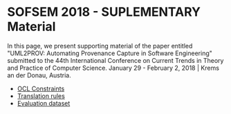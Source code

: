 # SOFSEM 2018 - SUPLEMENTARY Material

In this page, we present supporting material of the paper entitled "UML2PROV: Automating Provenance Capture in Software Engineering" submitted to the 44th International Conference on Current Trends in Theory and Practice of Computer Science. January 29 - February 2, 2018 | Krems an der Donau, Austria.

* [OCL Constraints](https://github.com/uml2prov/uml2prov.github.io/tree/master/OCLRules)
* [Translation rules](https://github.com/uml2prov/uml2prov.github.io/blob/master/transformations/readme.md)
* [Evaluation dataset](https://github.com/uml2prov/uml2prov.github.io/blob/master/README.md#evaluation-dataset)











